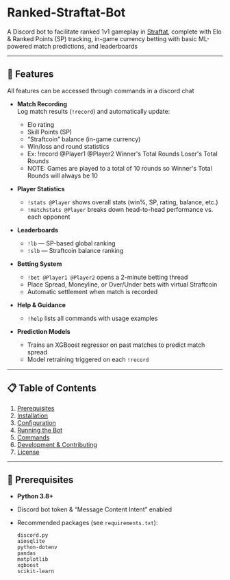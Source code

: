 # Ranked-Straftat-Bot

A Discord bot to facilitate ranked 1v1 gameplay in [Straftat](https://store.steampowered.com/app/2386720/STRAFTAT/), complete with Elo & Ranked Points (SP) tracking, in-game currency betting with basic ML-powered match predictions, and leaderboards

---

## 🚀 Features
All features can be accessed through commands in a discord chat
- **Match Recording**  
  Log match results (`!record`) and automatically update:
  - Elo rating  
  - Skill Points (SP)  
  - “Straftcoin” balance (in-game currency)  
  - Win/loss and round statistics  
  - Ex: !record @Player1 @Player2 Winner's Total Rounds Loser's Total Rounds
  - NOTE: Games are played to a total of 10 rounds so Winner's Total Rounds will always be 10

- **Player Statistics**  
  - `!stats @Player` shows overall stats (win%, SP, rating, balance, etc.)  
  - `!matchstats @Player` breaks down head-to-head performance vs. each opponent  

- **Leaderboards**  
  - `!lb` — SP-based global ranking  
  - `!slb` — Straftcoin balance ranking  

- **Betting System**  
  - `!bet @Player1 @Player2` opens a 2-minute betting thread  
  - Place Spread, Moneyline, or Over/Under bets with virtual Straftcoin  
  - Automatic settlement when match is recorded  

- **Help & Guidance**  
  - `!help` lists all commands with usage examples  

- **Prediction Models**  
  - Trains an XGBoost regressor on past matches to predict match spread  
  - Model retraining triggered on each `!record`  

---

## 📋 Table of Contents

1. [Prerequisites](#-prerequisites)  
2. [Installation](#-installation)  
3. [Configuration](#-configuration)  
4. [Running the Bot](#-running-the-bot)  
5. [Commands](#-commands)  
6. [Development & Contributing](#-development--contributing)  
7. [License](#-license)  

---

## 🔧 Prerequisites

- **Python 3.8+**  
- Discord bot token & “Message Content Intent” enabled  
- Recommended packages (see `requirements.txt`):

  ```text
  discord.py
  aiosqlite
  python-dotenv
  pandas
  matplotlib
  xgboost
  scikit-learn